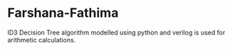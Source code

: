 # Farshana-Fathima

ID3 Decision Tree algorithm modelled using python and verilog is used for arithmetic calculations.
